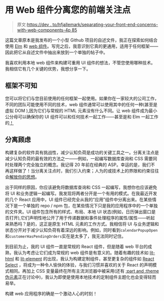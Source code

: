 # 用 Web 组件分离您的前端关注点

> 原文:[https://dev . to/hfjallemark/separating-your-front-end-concerns-with-web-components-4p 85](https://dev.to/hfjallemark/separating-your-front-end-concerns-with-web-components--4p85)

这篇文章原本是我发布的一个小型 Github 项目的自述文件，我正在探索如何结合使用 [Elm](http://elm-lang.org/) 和 [web 组件](https://developer.mozilla.org/en-US/docs/Web/Web_Components)。写完之后，我意识到它真的更通用，适用于任何框架——因此把它从自述文件中抽出来放到一个单独的帖子中。

我喜欢利用本地 web 组件来构建可重用 UI 组件的想法，不管您使用哪种技术。我相信它有几个关键的优势，我想分享一下。

## 框架不可知

您可以将它们与您目前使用的任何框架一起使用。如果你在一家较大的公司工作，不同的团队可能使用不同的技术，web 组件通常可以使用其中的任何一种(甚至是虚拟 DOM ),因为它们与常规的 HTML 元素没有什么不同。让 web 组件成为最小公分母可以确保你的 UI 组件可以和任何技术一起工作——甚至是和 Elm 一起工作的[！](https://github.com/hfjallemark/elm-web-components)

## 分离顾虑

构建复杂的软件具有挑战性，减少认知负荷是成功的关键工具之一。分离关注点是减少认知负荷的最有效的方法之一——例如，一起编写数据库查询和 CSS 需要同时处理两个完全独立的概念。我记得 20 年前在经典的 ASP。幸运的是，我们不再这样做了！当分离关注点时，我们引入约束；人为的或技术上的界限和约束往往会[解放你的思想](https://www.fastcompany.com/3067925/how-constraints-force-your-brain-to-be-more-creative)。

出于同样的原因，你应该避免将数据库查询和 CSS 一起编写，我想你也应该避免将 UI 和业务逻辑一起编写。我发现将两者分开是一个有用的模式。在我最近开发的几个 React 应用中，UI 组件已经完全从我的“应用”组件中分离出来。在某些情况下是一个单独的 repo / npm 包，在某些情况下只是我的应用程序中的一个单独的文件夹。UI 组件包含所有的样式、布局、本地 UI 状态(例如，日历弹出窗口是否打开),它们声明性地公开了用于传递数据和事件处理程序的属性/属性——听起来熟悉吗？是的，这正是原生 HTML 元素的工作方式。我相信将 UI 与业务逻辑和状态分开对于减少认知负荷有着深远的影响。例如，同时看到`calendarPopupOpen`和`customerHasPendingOrders`实在是太多了，我无法同时记住。

到目前为止，我的 UI 组件一直是常规的 React 组件，但是随着 web 平台的成熟，我认为考虑让它们成为常规的 web 组件是有意义的。随着有趣的技术如 [lit-html](https://github.com/Polymer/lit-html) 和 [lit-element](https://github.com/Polymer/lit-element) 的出现，我认为构建定制组件，甚至更复杂的组件如 [React Select](https://jedwatson.github.io/react-select/) ，将成为一种令人愉快的体验，与我们习惯并喜欢的关于 React 的声明模式相同。再加上 CSS 变量最终在所有主流浏览器中被采用(还有 [:part and :theme 伪元素](https://meowni.ca/posts/part-theme-explainer/)正在讨论中)，我认为即使是使用本地技术的定制组件主题化也会变得轻而易举。

构建 web 应用程序的确是一个激动人心的时刻！